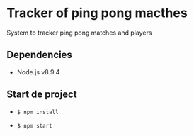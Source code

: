 # Tracker of ping pong macthes
System to tracker ping pong matches and players

## Dependencies
- Node.js v8.9.4

## Start de project
- `$ npm install`

- `$ npm start`
